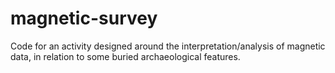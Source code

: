# magnetic-survey
Code for an activity designed around the interpretation/analysis of magnetic data, in relation to some buried archaeological features.

